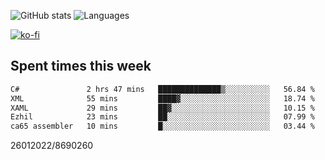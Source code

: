 ![GitHub stats](https://github-readme-stats.vercel.app/api?username=emipa606&theme=github_dark&show_icons=true) 
![Languages](https://github-readme-stats.vercel.app/api/top-langs/?username=emipa606&theme=github_dark&layout=compact)

[![ko-fi](https://ko-fi.com/img/githubbutton_sm.svg)](https://ko-fi.com/G2G55DDYD)

## Spent times this week
<!--START_SECTION:waka-->

```txt
C#               2 hrs 47 mins   ██████████████▒░░░░░░░░░░   56.84 %
XML              55 mins         ████▓░░░░░░░░░░░░░░░░░░░░   18.74 %
XAML             29 mins         ██▓░░░░░░░░░░░░░░░░░░░░░░   10.15 %
Ezhil            23 mins         ██░░░░░░░░░░░░░░░░░░░░░░░   07.99 %
ca65 assembler   10 mins         █░░░░░░░░░░░░░░░░░░░░░░░░   03.44 %
```

<!--END_SECTION:waka-->


26012022/8690260
